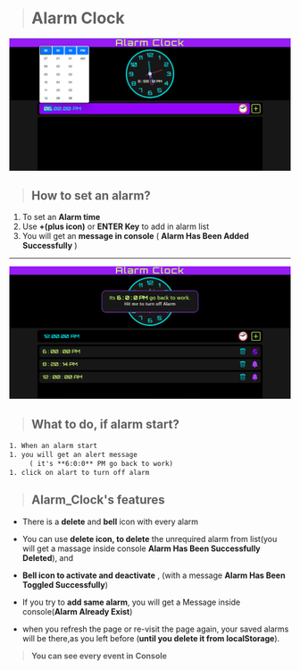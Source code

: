 ># Alarm Clock
![](media/1.png)
 >## How to set an alarm?
  1. To set an **Alarm time**
  1. Use **+(plus icon)** or **ENTER Key** to add in alarm list
  1. You will get an **message in console** ( __Alarm Has Been Added Successfully__ )
  ---
  ![](media/2.png)
 >## What to do, if alarm start?
    1. When an alarm start 
    1. you will get an alert message
         ( it's **6:0:0** PM go back to work)
    1. click on alart to turn off alarm

>## Alarm_Clock's features

* There is a **delete** and **bell** icon with every alarm

 * You can use __delete icon, to delete__ the unrequired alarm from list(you will get a massage inside console __Alarm Has Been Successfully Deleted__), 
and 

* __Bell icon to activate and deactivate__ , (with a message __Alarm Has Been Toggled Successfully__)

 * If you try to **add same alarm**, you will get a Message inside console(__Alarm Already Exist__) 
* when you refresh the page or re-visit the page again, your saved alarms will be there,as you left before (**until you delete it from localStorage**).
>  __You can see every event in__ **Console**